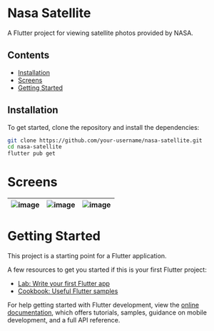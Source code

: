 # Nasa Satellite

A Flutter project for viewing satellite photos provided by NASA.

## Contents
- [Installation](#installation)
- [Screens](#screens)
- [Getting Started](#getting-started)


## Installation

To get started, clone the repository and install the dependencies:

```bash
git clone https://github.com/your-username/nasa-satellite.git
cd nasa-satellite
flutter pub get
```

# Screens
| ![image](https://github.com/HenriqueMachine/NasaSatellite/assets/33548733/5a6e0106-8987-4053-9060-48aa10c8e882) | ![image](https://github.com/HenriqueMachine/NasaSatellite/assets/33548733/138c327f-2767-4e67-87b1-4b26c910616e) | ![image](https://github.com/HenriqueMachine/NasaSatellite/assets/33548733/babfa55d-08bc-4458-ba9c-f0be271c657a) |
|---|---|---|



# Getting Started

This project is a starting point for a Flutter application.

A few resources to get you started if this is your first Flutter project:

- [Lab: Write your first Flutter app](https://docs.flutter.dev/get-started/codelab)
- [Cookbook: Useful Flutter samples](https://docs.flutter.dev/cookbook)

For help getting started with Flutter development, view the
[online documentation](https://docs.flutter.dev/), which offers tutorials,
samples, guidance on mobile development, and a full API reference.
